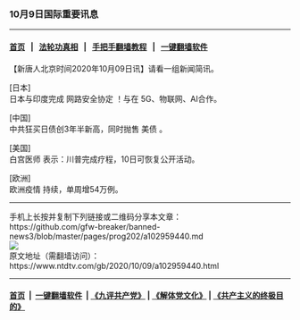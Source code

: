 ### 10月9日国际重要讯息
------------------------

#### [首页](https://github.com/gfw-breaker/banned-news3/blob/master/README.md) &nbsp;&nbsp;|&nbsp;&nbsp; [法轮功真相](https://github.com/begood0513/basic/blob/master/README.md)  &nbsp;&nbsp;|&nbsp;&nbsp; [手把手翻墙教程](https://github.com/gfw-breaker/guides/wiki)  &nbsp;&nbsp;|&nbsp;&nbsp; [一键翻墙软件](https://github.com/gfw-breaker/nogfw/blob/master/README.md)  



<div><div class="post_content" itemprop="articleBody">
 <p>
  【新唐人北京时间2020年10月09日讯】请看一组新闻简讯。
 </p>
 <p>
  [日本]
  <br/>
  日本与印度完成
  <ok href="https://www.ntdtv.com/gb/网路安全协定.htm">
   网路安全协定
  </ok>
  ！与在 5G、物联网、AI合作。
 </p>
 <p>
  [中国]
  <br/>
  中共狂买日债创3年半新高，同时抛售
  <ok href="https://www.ntdtv.com/gb/美债.htm">
   美债
  </ok>
  。
 </p>
 <p>
  [美国]
  <br/>
  <ok href="https://www.ntdtv.com/gb/白宫医师.htm">
   白宫医师
  </ok>
  表示：川普完成疗程，10日可恢复公开活动。
 </p>
 <p>
  [欧洲]
  <br/>
  <ok href="https://www.ntdtv.com/gb/欧洲疫情.htm">
   欧洲疫情
  </ok>
  持续，单周增54万例。
 </p>
 <p>
 </p>
 <div class="single_ad">
 </div>
</div>
</div>
<hr/>
手机上长按并复制下列链接或二维码分享本文章：<br/>
https://github.com/gfw-breaker/banned-news3/blob/master/pages/prog202/a102959440.md <br/>
<a href='https://github.com/gfw-breaker/banned-news3/blob/master/pages/prog202/a102959440.md'><img src='https://github.com/gfw-breaker/banned-news3/blob/master/pages/prog202/a102959440.md.png'/></a> <br/>
原文地址（需翻墙访问）：https://www.ntdtv.com/gb/2020/10/09/a102959440.html


------------------------
#### [首页](https://github.com/gfw-breaker/banned-news3/blob/master/README.md) &nbsp;|&nbsp; [一键翻墙软件](https://github.com/gfw-breaker/nogfw/blob/master/README.md) &nbsp;| [《九评共产党》](https://github.com/gfw-breaker/9ping.md/blob/master/README.md#九评之一评共产党是什么) | [《解体党文化》](https://github.com/gfw-breaker/jtdwh.md/blob/master/README.md) | [《共产主义的终极目的》](https://github.com/gfw-breaker/gczydzjmd.md/blob/master/README.md)


<img src='http://gfw-breaker.win/banned-news3/pages/prog202/a102959440.md' width='0px' height='0px'/>